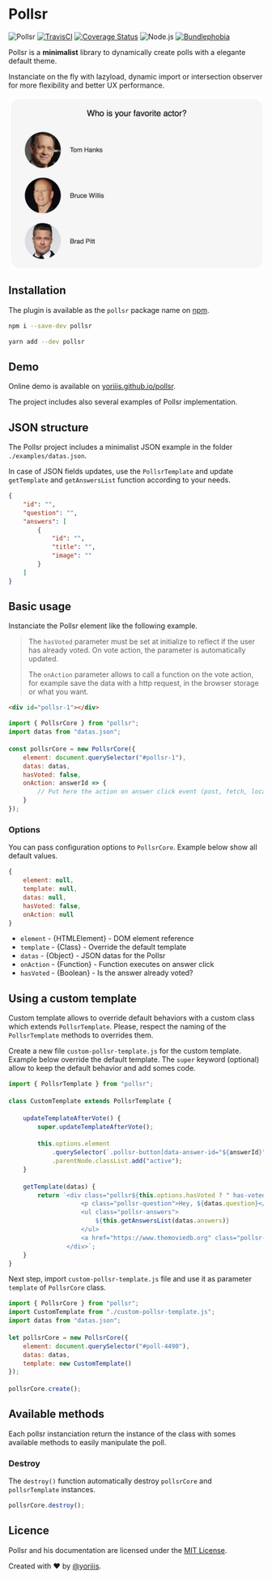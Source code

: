 # Pollsr

![Pollsr](https://img.shields.io/badge/pollsr-v1.0.0-ff004b.svg?style=for-the-badge) [![TravisCI](https://img.shields.io/travis/com/yoriiis/pollsr/master?style=for-the-badge)](https://travis-ci.com/yoriiis/pollsr) [![Coverage Status](https://img.shields.io/coveralls/github/yoriiis/pollsr?style=for-the-badge)](https://coveralls.io/github/yoriiis/pollsr?branch=master) ![Node.js](https://img.shields.io/node/v/pollsr?style=for-the-badge) [![Bundlephobia](https://img.shields.io/bundlephobia/minzip/pollsr?style=for-the-badge)](https://bundlephobia.com/result?p=fela@latest)

Pollsr is a **minimalist** library to dynamically create polls with a elegante default theme.

Instanciate on the fly with lazyload, dynamic import or intersection observer for more flexibility and better UX performance.

<p align="center">
    <a href="https://yoriiis.github.io/pollsr" title="Pollsr demo">
        <img src="examples/assets/screenshot.jpg" alt="Pollsr example" width="500px" />
    </a>
</p>

## Installation

The plugin is available as the `pollsr` package name on [npm](https://www.npmjs.com/package/pollsr).

```bash
npm i --save-dev pollsr
```

```bash
yarn add --dev pollsr
```

## Demo

Online demo is available on [yoriiis.github.io/pollsr](https://yoriiis.github.io/pollsr).

The project includes also several examples of Pollsr implementation.

## JSON structure

The Pollsr project includes a minimalist JSON example in the folder `./examples/datas.json`.

In case of JSON fields updates, use the `PollsrTemplate` and update `getTemplate` and `getAnswersList` function according to your needs.

```json
{
    "id": "",
    "question": "",
    "answers": [
        {
            "id": "",
            "title": "",
            "image": ""
        }
    ]
}
```

## Basic usage

Instanciate the Pollsr element like the following example.

> The `hasVoted` parameter must be set at initialize to reflect if the user has already voted. On vote action, the parameter is automatically updated.
>
> The `onAction` parameter allows to call a function on the vote action, for example save the data with a http request, in the browser storage or what you want.

```html
<div id="pollsr-1"></div>
```

```javascript
import { PollsrCore } from "pollsr";
import datas from "datas.json";

const pollsrCore = new PollsrCore({
    element: document.querySelector("#pollsr-1"),
    datas: datas,
    hasVoted: false,
    onAction: answerId => {
        // Put here the action on answer click event (post, fetch, localStorage, etc.)
    }
});
```

### Options

You can pass configuration options to `PollsrCore`. Example below show all default values.

```javascript
{
    element: null,
    template: null,
    datas: null,
    hasVoted: false,
    onAction: null
}
```

* `element` - {HTMLElement} - DOM element reference
* `template` - {Class} - Override the default template
* `datas` - {Object} - JSON datas for the Pollsr
* `onAction` - {Function} - Function executes on answer click
* `hasVoted` - {Boolean} - Is the answer already voted?

## Using a custom template

Custom template allows to override default behaviors with a custom class which extends `PollsrTemplate`. Please, respect the naming of the `PollsrTemplate` methods to overrides them.

Create a new file `custom-pollsr-template.js` for the custom template. Example below override the default template. The `super` keyword (optional) allow to keep the default behavior and add somes code.

```javascript
import { PollsrTemplate } from "pollsr";

class CustomTemplate extends PollsrTemplate {

    updateTemplateAfterVote() {
        super.updateTemplateAfterVote();

        this.options.element
            .querySelector(`.pollsr-button[data-answer-id="${answerId}"]`)
            .parentNode.classList.add("active");
    }

    getTemplate(datas) {
        return `<div class="pollsr${this.options.hasVoted ? " has-voted" : ""}">
                    <p class="pollsr-question">Hey, ${datas.question}</p>
                    <ul class="pollsr-answers">
                        ${this.getAnswersList(datas.answers)}
                    </ul>
                    <a href="https://www.themoviedb.org" class="pollsr-footer">Source: TMDb</a>
                </div>`;
    }
}
```

Next step, import `custom-pollsr-template.js` file and use it as parameter `template` of `PollsrCore` class.

```javascript
import { PollsrCore } from "pollsr";
import CustomTemplate from "./custom-pollsr-template.js";
import datas from "datas.json";

let pollsrCore = new PollsrCore({
    element: document.querySelector("#poll-4490"),
    datas: datas,
    template: new CustomTemplate()
});

pollsrCore.create();
```

## Available methods

Each pollsr instanciation return the instance of the class with somes available methods to easily manipulate the poll.

### Destroy

The `destroy()` function automatically destroy `pollsrCore` and `pollsrTemplate` instances.

```javascript
pollsrCore.destroy();
```

## Licence

Pollsr and his documentation are licensed under the [MIT License](http://opensource.org/licenses/MIT).

Created with ♥ by [@yoriiis](http://github.com/yoriiis).
